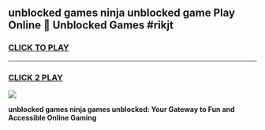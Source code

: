 
## unblocked games ninja unblocked game Play Online 👋 Unblocked Games #rikjt
<h3>
<a href="https://premium.freeplayer.one?title=unblocked_games_ninja&ref=21F">CLICK TO PLAY</a></h3>
<hr>

<h3>
<a href="https://premium.freeplayer.one?title=unblocked_games_ninja&ref=21F">CLICK 2 PLAY</a>
  
</h3>

<a href="https://premium.freeplayer.one?title=unblocked_games_ninja&ref=21F/"><img src="https://clearcache.store/games.png"></a>


**unblocked games ninja games unblocked: Your Gateway to Fun and Accessible Online Gaming**
